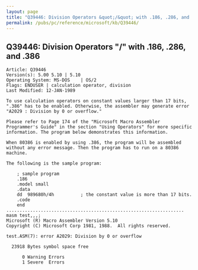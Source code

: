 ```yaml
---
layout: page
title: "Q39446: Division Operators &quot;/&quot; with .186, .286, and .386"
permalink: /pubs/pc/reference/microsoft/kb/Q39446/
---
```


## Q39446: Division Operators &quot;/&quot; with .186, .286, and .386

	Article: Q39446
	Version(s): 5.00 5.10 | 5.10
	Operating System: MS-DOS    | OS/2
	Flags: ENDUSER | calculation operator, division
	Last Modified: 12-JAN-1989
	
	To use calculation operators on constant values larger than 17 bits,
	".386" has to be enabled. Otherwise, the assembler may generate error
	"A2029 : Division by 0 or overflow."
	
	Please refer to Page 174 of the "Microsoft Macro Assembler
	Programmer's Guide" in the section "Using Operators" for more specific
	information. The program below demonstrates this information.
	
	When 80386 is enabled by using .386, the program will be assembled
	without any error message. Then the program has to run on a 80386
	machine.
	
	The following is the sample program:
	
	    ; sample program
	    .186
	    .model small
	    .data
	    dd  989680h/4h          ; the constant value is more than 17 bits.
	    .code
	    end
	...................................................................
	masm test,,,;
	Microsoft (R) Macro Assembler Version 5.10
	Copyright (C) Microsoft Corp 1981, 1988.  All rights reserved.
	
	test.ASM(7): error A2029: Division by 0 or overflow
	
	  23918 Bytes symbol space free
	
	      0 Warning Errors
	      1 Severe  Errors
